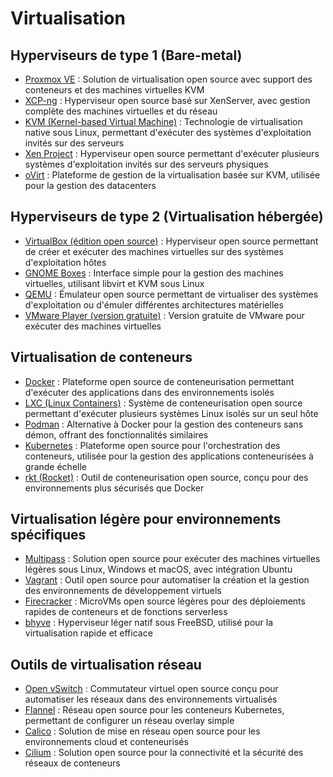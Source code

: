 # Virtualisation

## Hyperviseurs de type 1 (Bare-metal)
  - [Proxmox VE](https://www.proxmox.com/en/proxmox-ve) : Solution de virtualisation open source avec support des conteneurs et des machines virtuelles KVM
  - [XCP-ng](https://xcp-ng.org/) : Hyperviseur open source basé sur XenServer, avec gestion complète des machines virtuelles et du réseau
  - [KVM (Kernel-based Virtual Machine)](https://www.linux-kvm.org/) : Technologie de virtualisation native sous Linux, permettant d'exécuter des systèmes d'exploitation invités sur des serveurs
  - [Xen Project](https://xenproject.org/) : Hyperviseur open source permettant d'exécuter plusieurs systèmes d'exploitation invités sur des serveurs physiques
  - [oVirt](https://www.ovirt.org/) : Plateforme de gestion de la virtualisation basée sur KVM, utilisée pour la gestion des datacenters

## Hyperviseurs de type 2 (Virtualisation hébergée)
  - [VirtualBox (édition open source)](https://www.virtualbox.org/) : Hyperviseur open source permettant de créer et exécuter des machines virtuelles sur des systèmes d'exploitation hôtes
  - [GNOME Boxes](https://wiki.gnome.org/Apps/Boxes) : Interface simple pour la gestion des machines virtuelles, utilisant libvirt et KVM sous Linux
  - [QEMU](https://www.qemu.org/) : Émulateur open source permettant de virtualiser des systèmes d'exploitation ou d'émuler différentes architectures matérielles
  - [VMware Player (version gratuite)](https://www.vmware.com/products/workstation-player.html) : Version gratuite de VMware pour exécuter des machines virtuelles

## Virtualisation de conteneurs
  - [Docker](https://www.docker.com/) : Plateforme open source de conteneurisation permettant d'exécuter des applications dans des environnements isolés
  - [LXC (Linux Containers)](https://linuxcontainers.org/) : Système de conteneurisation open source permettant d'exécuter plusieurs systèmes Linux isolés sur un seul hôte
  - [Podman](https://podman.io/) : Alternative à Docker pour la gestion des conteneurs sans démon, offrant des fonctionnalités similaires
  - [Kubernetes](https://kubernetes.io/) : Plateforme open source pour l'orchestration des conteneurs, utilisée pour la gestion des applications conteneurisées à grande échelle
  - [rkt (Rocket)](https://coreos.com/rkt/) : Outil de conteneurisation open source, conçu pour des environnements plus sécurisés que Docker

## Virtualisation légère pour environnements spécifiques
  - [Multipass](https://multipass.run/) : Solution open source pour exécuter des machines virtuelles légères sous Linux, Windows et macOS, avec intégration Ubuntu
  - [Vagrant](https://www.vagrantup.com/) : Outil open source pour automatiser la création et la gestion des environnements de développement virtuels
  - [Firecracker](https://firecracker-microvm.github.io/) : MicroVMs open source légères pour des déploiements rapides de conteneurs et de fonctions serverless
  - [bhyve](https://bhyve.org/) : Hyperviseur léger natif sous FreeBSD, utilisé pour la virtualisation rapide et efficace

## Outils de virtualisation réseau
  - [Open vSwitch](https://www.openvswitch.org/) : Commutateur virtuel open source conçu pour automatiser les réseaux dans des environnements virtualisés
  - [Flannel](https://github.com/flannel-io/flannel) : Réseau open source pour les conteneurs Kubernetes, permettant de configurer un réseau overlay simple
  - [Calico](https://www.projectcalico.org/) : Solution de mise en réseau open source pour les environnements cloud et conteneurisés
  - [Cilium](https://cilium.io/) : Solution open source pour la connectivité et la sécurité des réseaux de conteneurs

